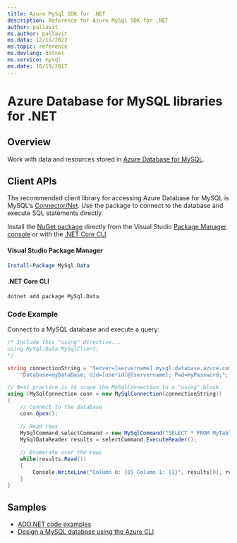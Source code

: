 ```yaml
---
title: Azure MySql SDK for .NET
description: Reference for Azure MySql SDK for .NET
author: pallavit
ms.author: pallavit
ms.data: 12/15/2022
ms.topic: reference
ms.devlang: dotnet
ms.service: mysql
ms.date: 10/19/2017
---
```

# Azure Database for MySQL libraries for .NET

## Overview

Work with data and resources stored in [Azure Database for MySQL](/azure/mysql/overview).

## Client APIs

The recommended client library for accessing Azure Database for MySQL is MySQL's [Connector/Net](https://dev.mysql.com/doc/connector-net/en). Use the package to connect to the database and execute SQL statements directly. 

Install the [NuGet package](https://www.nuget.org/packages/MySql.Data) directly from the Visual Studio [Package Manager console][PackageManager] or with the [.NET Core CLI][DotNetCLI].

#### Visual Studio Package Manager

```powershell
Install-Package MySql.Data
```

#### .NET Core CLI

```dotnetcli
dotnet add package MySql.Data
```

### Code Example

Connect to a MySQL database and execute a query:

```csharp
/* Include this "using" directive...
using MySql.Data.MySqlClient;
*/

string connectionString = "Server=[servername].mysql.database.azure.com; " +
    "Database=myDataBase; Uid=[userid]@[servername]; Pwd=myPassword;";

// Best practice is to scope the MySqlConnection to a "using" block
using (MySqlConnection conn = new MySqlConnection(connectionString))
{
    // Connect to the database
    conn.Open();

    // Read rows
    MySqlCommand selectCommand = new MySqlCommand("SELECT * FROM MyTable", conn);
    MySqlDataReader results = selectCommand.ExecuteReader();
    
    // Enumerate over the rows
    while(results.Read())
    {
        Console.WriteLine("Column 0: {0} Column 1: {1}", results[0], results[1]);
    }
}
```

## Samples

- [ADO.NET code examples](/dotnet/framework/data/adonet/ado-net-code-examples)
- [Design a MySQL database using the Azure CLI](https://docs.microsoft.com/azure/mysql/tutorial-design-database-using-cli) 

[PackageManager]: https://docs.microsoft.com/nuget/tools/package-manager-console
[DotNetCLI]: https://docs.microsoft.com/dotnet/core/tools/dotnet-add-package